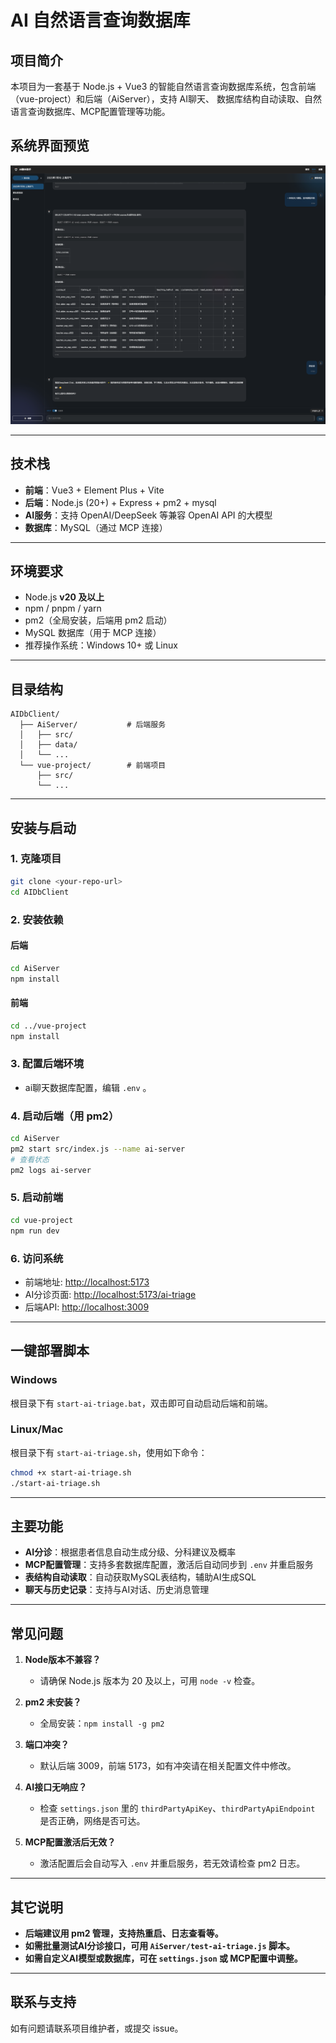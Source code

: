 # AI 自然语言查询数据库

## 项目简介

本项目为一套基于 Node.js + Vue3 的智能自然语言查询数据库系统，包含前端（vue-project）和后端（AiServer），支持 AI聊天、 数据库结构自动读取、自然语言查询数据库、MCP配置管理等功能。

## 系统界面预览

![系统界面预览](./screenshot/20250718140621.png)

---

## 技术栈

- **前端**：Vue3 + Element Plus + Vite
- **后端**：Node.js (20+) + Express + pm2 + mysql
- **AI服务**：支持 OpenAI/DeepSeek 等兼容 OpenAI API 的大模型
- **数据库**：MySQL（通过 MCP 连接）

---

## 环境要求

- Node.js **v20 及以上**
- npm / pnpm / yarn
- pm2（全局安装，后端用 pm2 启动）
- MySQL 数据库（用于 MCP 连接）
- 推荐操作系统：Windows 10+ 或 Linux

---

## 目录结构

```
AIDbClient/
  ├── AiServer/           # 后端服务
  │   ├── src/
  │   ├── data/
  │   └── ...
  └── vue-project/        # 前端项目
      ├── src/
      └── ...
```

---

## 安装与启动

### 1. 克隆项目

```bash
git clone <your-repo-url>
cd AIDbClient
```

### 2. 安装依赖

#### 后端

```bash
cd AiServer
npm install
```

#### 前端

```bash
cd ../vue-project
npm install
```

### 3. 配置后端环境

- ai聊天数据库配置，编辑 `.env` 。

### 4. 启动后端（用 pm2）

```bash
cd AiServer
pm2 start src/index.js --name ai-server
# 查看状态
pm2 logs ai-server
```

### 5. 启动前端

```bash
cd vue-project
npm run dev
```

### 6. 访问系统

- 前端地址: [http://localhost:5173](http://localhost:5173)
- AI分诊页面: [http://localhost:5173/ai-triage](http://localhost:5173/ai-triage)
- 后端API: [http://localhost:3009](http://localhost:3009)

---

## 一键部署脚本

### Windows

根目录下有 `start-ai-triage.bat`，双击即可自动启动后端和前端。

### Linux/Mac

根目录下有 `start-ai-triage.sh`，使用如下命令：

```bash
chmod +x start-ai-triage.sh
./start-ai-triage.sh
```

---

## 主要功能

- **AI分诊**：根据患者信息自动生成分级、分科建议及概率
- **MCP配置管理**：支持多套数据库配置，激活后自动同步到 `.env` 并重启服务
- **表结构自动读取**：自动获取MySQL表结构，辅助AI生成SQL
- **聊天与历史记录**：支持与AI对话、历史消息管理

---

## 常见问题

1. **Node版本不兼容？**
   - 请确保 Node.js 版本为 20 及以上，可用 `node -v` 检查。

2. **pm2 未安装？**
   - 全局安装：`npm install -g pm2`

3. **端口冲突？**
   - 默认后端 3009，前端 5173，如有冲突请在相关配置文件中修改。

4. **AI接口无响应？**
   - 检查 `settings.json` 里的 `thirdPartyApiKey`、`thirdPartyApiEndpoint` 是否正确，网络是否可达。

5. **MCP配置激活后无效？**
   - 激活配置后会自动写入 `.env` 并重启服务，若无效请检查 pm2 日志。

---

## 其它说明

- **后端建议用 pm2 管理，支持热重启、日志查看等。**
- **如需批量测试AI分诊接口，可用 `AiServer/test-ai-triage.js` 脚本。**
- **如需自定义AI模型或数据库，可在 `settings.json` 或 MCP配置中调整。**

---

## 联系与支持

如有问题请联系项目维护者，或提交 issue。 